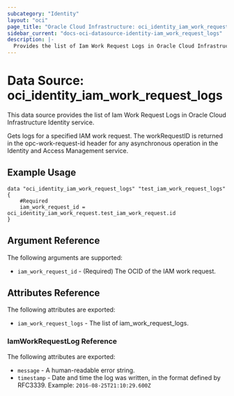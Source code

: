 ```yaml
---
subcategory: "Identity"
layout: "oci"
page_title: "Oracle Cloud Infrastructure: oci_identity_iam_work_request_logs"
sidebar_current: "docs-oci-datasource-identity-iam_work_request_logs"
description: |-
  Provides the list of Iam Work Request Logs in Oracle Cloud Infrastructure Identity service
---
```


# Data Source: oci_identity_iam_work_request_logs
This data source provides the list of Iam Work Request Logs in Oracle Cloud Infrastructure Identity service.

Gets logs for a specified IAM work request. The workRequestID is returned in the opc-work-request-id header for any asynchronous operation in the Identity and Access Management service.


## Example Usage

```hcl
data "oci_identity_iam_work_request_logs" "test_iam_work_request_logs" {
	#Required
	iam_work_request_id = oci_identity_iam_work_request.test_iam_work_request.id
}
```

## Argument Reference

The following arguments are supported:

* `iam_work_request_id` - (Required) The OCID of the IAM work request.


## Attributes Reference

The following attributes are exported:

* `iam_work_request_logs` - The list of iam_work_request_logs.

### IamWorkRequestLog Reference

The following attributes are exported:

* `message` - A human-readable error string.
* `timestamp` - Date and time the log was written, in the format defined by RFC3339. Example: `2016-08-25T21:10:29.600Z` 


